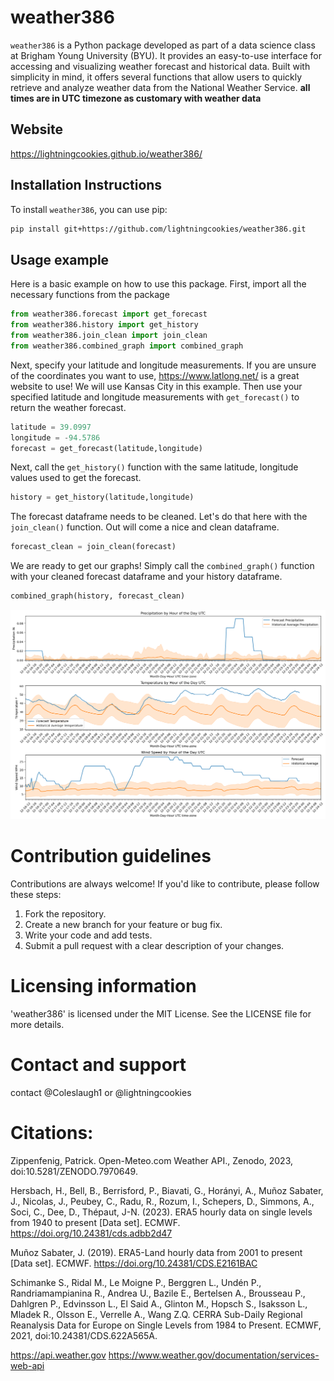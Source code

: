 


# weather386
`weather386` is a Python package developed as part of a data science class at Brigham Young University (BYU). It provides an easy-to-use interface for accessing and visualizing weather forecast and historical data. Built with simplicity in mind, it offers several functions that allow users to quickly retrieve and analyze weather data from the National Weather Service.   **all times are in UTC timezone as customary with weather data**

## Website
https://lightningcookies.github.io/weather386/

## Installation Instructions

To install `weather386`, you can use pip:

```bash
pip install git+https://github.com/lightningcookies/weather386.git
```

## Usage example

Here is a basic example on how to use this package.
First, import all the necessary functions from the package
```python
from weather386.forecast import get_forecast
from weather386.history import get_history
from weather386.join_clean import join_clean
from weather386.combined_graph import combined_graph
```
Next, specify your latitude and longitude measurements. If
you are unsure of the coordinates you want to use, 
https://www.latlong.net/ is a great website to use! We will use
Kansas City in this example. Then use your specified latitude and longitude measurements with `get_forecast()` to return the weather forecast.
```python
latitude = 39.0997
longitude = -94.5786
forecast = get_forecast(latitude,longitude)
```
Next, call the `get_history()` function with the same latitude, longitude values used to get the forecast.
```python
history = get_history(latitude,longitude)
```
The forecast dataframe needs to be cleaned. Let's do that here with the `join_clean()` function. Out will come a nice and clean dataframe.
```python
forecast_clean = join_clean(forecast)
```
We are ready to get our graphs! Simply call the `combined_graph()` function with your cleaned forecast dataframe and your history dataframe.
```python
combined_graph(history, forecast_clean)
```
![Graphs for this example](example_graph.png)

# Contribution guidelines
Contributions are always welcome! If you'd like to contribute, please follow these steps:

1. Fork the repository.
2. Create a new branch for your feature or bug fix.
3. Write your code and add tests.
4. Submit a pull request with a clear description of your changes.

# Licensing information
'weather386' is licensed under the MIT License. See the LICENSE file for more details.

# Contact and support
contact @Coleslaugh1 or @lightningcookies

# Citations:
Zippenfenig, Patrick. Open-Meteo.com Weather API., Zenodo, 2023, doi:10.5281/ZENODO.7970649.

Hersbach, H., Bell, B., Berrisford, P., Biavati, G., Horányi, A., Muñoz Sabater, J., Nicolas, J., Peubey, C., Radu, R., Rozum, I., Schepers, D., Simmons, A., Soci, C., Dee, D., Thépaut, J-N. (2023). ERA5 hourly data on single levels from 1940 to present [Data set]. ECMWF. https://doi.org/10.24381/cds.adbb2d47

Muñoz Sabater, J. (2019). ERA5-Land hourly data from 2001 to present [Data set]. ECMWF. https://doi.org/10.24381/CDS.E2161BAC

Schimanke S., Ridal M., Le Moigne P., Berggren L., Undén P., Randriamampianina R., Andrea U., Bazile E., Bertelsen A., Brousseau P., Dahlgren P., Edvinsson L., El Said A., Glinton M., Hopsch S., Isaksson L., Mladek R., Olsson E., Verrelle A., Wang Z.Q. CERRA Sub-Daily Regional Reanalysis Data for Europe on Single Levels from 1984 to Present. ECMWF, 2021, doi:10.24381/CDS.622A565A.


https://api.weather.gov
https://www.weather.gov/documentation/services-web-api

